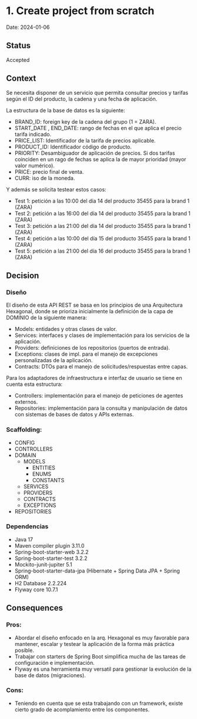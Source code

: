 # 1. Create project from scratch

Date: 2024-01-06

## Status

Accepted

## Context
Se necesita disponer de un servicio que permita consultar precios y tarifas según el ID del producto, la cadena y una fecha de aplicación.

La estructura de la base de datos es la siguiente:
- BRAND_ID: foreign key de la cadena del grupo (1 = ZARA).
- START_DATE , END_DATE: rango de fechas en el que aplica el precio tarifa indicado.
- PRICE_LIST: Identificador de la tarifa de precios aplicable.
- PRODUCT_ID: Identificador código de producto.
- PRIORITY: Desambiguador de aplicación de precios. Si dos tarifas coinciden en un rago de fechas se aplica la de mayor prioridad (mayor valor numérico).
- PRICE: precio final de venta.
- CURR: iso de la moneda.

Y además se solicita testear estos casos:
- Test 1: petición a las 10:00 del día 14 del producto 35455   para la brand 1 (ZARA)
- Test 2: petición a las 16:00 del día 14 del producto 35455   para la brand 1 (ZARA)
- Test 3: petición a las 21:00 del día 14 del producto 35455   para la brand 1 (ZARA) 
- Test 4: petición a las 10:00 del día 15 del producto 35455   para la brand 1 (ZARA) 
- Test 5: petición a las 21:00 del día 16 del producto 35455   para la brand 1 (ZARA) 

## Decision

### Diseño
El diseño de esta API REST se basa en los principios de una Arquitectura Hexagonal, donde se prioriza inicialmente la 
definición de la capa de DOMINIO de la siguiente manera:
- Models: entidades y otras clases de valor.
- Services: interfaces y clases de implementación para los servicios de la aplicación.
- Providers: definiciones de los repositorios (puertos de entrada).
- Exceptions: clases de impl. para el manejo de excepciones personalizadas de la aplicación.
- Contracts: DTOs para el manejo de solicitudes/respuestas entre capas.

Para los adaptadores de infraestructura e interfaz de usuario se tiene en cuenta esta estructura:
- Controllers: implementación para el manejo de peticiones de agentes externos.
- Repositories: implementación para la consulta y manipulación de datos con sistemas de bases de datos y APIs externas.

### Scaffolding:
- CONFIG
- CONTROLLERS
- DOMAIN
  - MODELS
    - ENTITIES
    - ENUMS
    - CONSTANTS
  - SERVICES
  - PROVIDERS
  - CONTRACTS
  - EXCEPTIONS
- REPOSITORIES

### Dependencias
- Java 17
- Maven compiler plugin 3.11.0
- Spring-boot-starter-web 3.2.2
- Spring-boot-starter-test 3.2.2
- Mockito-junit-jupiter 5.1
- Spring-boot-starter-data-jpa (Hibernate + Spring Data JPA + Spring ORM)
- H2 Database 2.2.224
- Flyway core 10.7.1

## Consequences
### Pros:
- Abordar el diseño enfocado en la arq. Hexagonal es muy favorable para mantener, escalar y testear la aplicación
de la forma más práctica posible.
- Trabajar con starters de Spring Boot simplifica mucha de las tareas de configuración e implementación.
- Flyway es una herramienta muy versatil para gestionar la evolución de la base de datos (migraciones).
### Cons:
- Teniendo en cuenta que se esta trabajando con un framework, existe cierto grado de acomplamiento entre los componentes.
